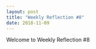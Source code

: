 ```yaml
---
layout: post
title: "Weekly Reflection #8"
date: 2018-11-09
---
```


Welcome to Weekly Reflection #8

